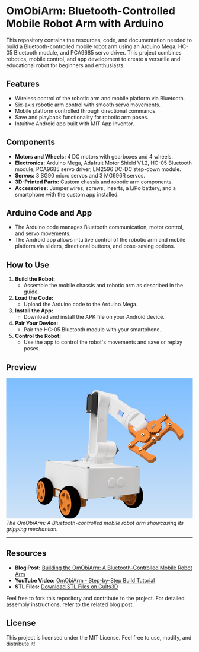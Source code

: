 # OmObiArm: Bluetooth-Controlled Mobile Robot Arm with Arduino

This repository contains the resources, code, and documentation needed to build a Bluetooth-controlled mobile robot arm using an Arduino Mega, HC-05 Bluetooth module, and PCA9685 servo driver. This project combines robotics, mobile control, and app development to create a versatile and educational robot for beginners and enthusiasts.

## Features
- Wireless control of the robotic arm and mobile platform via Bluetooth.
- Six-axis robotic arm control with smooth servo movements.
- Mobile platform controlled through directional commands.
- Save and playback functionality for robotic arm poses.
- Intuitive Android app built with MIT App Inventor.

## Components
- **Motors and Wheels:** 4 DC motors with gearboxes and 4 wheels.
- **Electronics:** Arduino Mega, Adafruit Motor Shield V1.2, HC-05 Bluetooth module, PCA9685 servo driver, LM2596 DC-DC step-down module.
- **Servos:** 3 SG90 micro servos and 3 MG996R servos.
- **3D-Printed Parts:** Custom chassis and robotic arm components.
- **Accessories:** Jumper wires, screws, inserts, a LiPo battery, and a smartphone with the custom app installed.

## Arduino Code and App
- The Arduino code manages Bluetooth communication, motor control, and servo movements.
- The Android app allows intuitive control of the robotic arm and mobile platform via sliders, directional buttons, and pose-saving options.

## How to Use
1. **Build the Robot:**
   - Assemble the mobile chassis and robotic arm as described in the guide.
2. **Load the Code:**
   - Upload the Arduino code to the Arduino Mega.
3. **Install the App:**
   - Download and install the APK file on your Android device.
4. **Pair Your Device:**
   - Pair the HC-05 Bluetooth module with your smartphone.
5. **Control the Robot:**
   - Use the app to control the robot's movements and save or replay poses.

## Preview
![OmObiArm Preview](rover_and_arm9.png)
*The OmObiArm: A Bluetooth-controlled mobile robot arm showcasing its gripping mechanism.*

---

## Resources
- **Blog Post:** [Building the OmObiArm: A Bluetooth-Controlled Mobile Robot Arm](https://omartronics.com/building-the-omobiarm)
- **YouTube Video:** [OmObiArm - Step-by-Step Build Tutorial](https://youtu.be/KSroUz1tMO0)
- **STL Files:** [Download STL Files on Cults3D](https://cults3d.com/:2518381)

Feel free to fork this repository and contribute to the project. For detailed assembly instructions, refer to the related blog post.

## License
This project is licensed under the MIT License. Feel free to use, modify, and distribute it!
